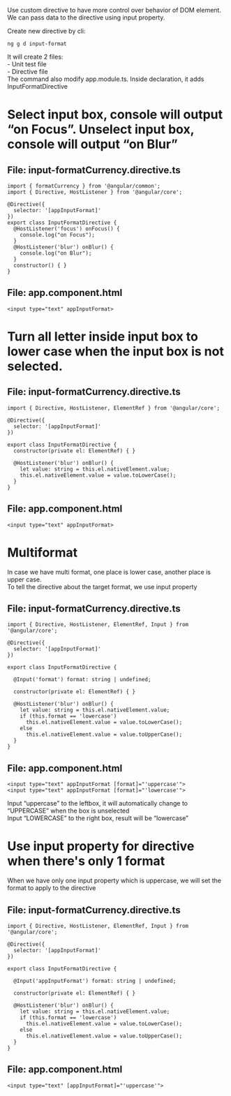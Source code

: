 Use custom directive to have more control over behavior of DOM element. We can pass data to the directive using input property. <br>
 
Create new directive by cli: 
```
ng g d input-format
```
It will create 2 files: <br>
	- Unit test file <br>
	- Directive file <br>
The command also modify app.module.ts. Inside declaration, it adds InputFormatDirective

# Select input box, console will output “on Focus”. Unselect input box, console will output “on Blur”

## File: input-formatCurrency.directive.ts 
```
import { formatCurrency } from '@angular/common';
import { Directive, HostListener } from '@angular/core';

@Directive({
  selector: '[appInputFormat]'
})
export class InputFormatDirective {
  @HostListener('focus') onFocus() {
    console.log("on Focus");
  }
  @HostListener('blur') onBlur() {
    console.log("on Blur");
  }
  constructor() { }
}
```
## File: app.component.html
```
<input type="text" appInputFormat>
```

# Turn all letter inside input box to lower case when the input box is not selected.
## File: input-formatCurrency.directive.ts 
```
import { Directive, HostListener, ElementRef } from '@angular/core';

@Directive({
  selector: '[appInputFormat]'
})

export class InputFormatDirective {
  constructor(private el: ElementRef) { }

  @HostListener('blur') onBlur() {
    let value: string = this.el.nativeElement.value;
    this.el.nativeElement.value = value.toLowerCase();
  }
}
```
## File: app.component.html 
```
<input type="text" appInputFormat>
```

# Multiformat
In case we have multi format, one place is lower case, another place is upper case. <br>
To tell the directive about the target format, we use input property

## File: input-formatCurrency.directive.ts 
```
import { Directive, HostListener, ElementRef, Input } from '@angular/core';

@Directive({
  selector: '[appInputFormat]'
})

export class InputFormatDirective {
  
  @Input('format') format: string | undefined;

  constructor(private el: ElementRef) { }

  @HostListener('blur') onBlur() {
    let value: string = this.el.nativeElement.value;
    if (this.format == 'lowercase')
      this.el.nativeElement.value = value.toLowerCase();
    else
      this.el.nativeElement.value = value.toUpperCase();
  }
}
```
## File: app.component.html 
```
<input type="text" appInputFormat [format]="'uppercase'">
<input type="text" appInputFormat [format]="'lowercase'">
```
Input “uppercase” to the leftbox, it will automatically change to “UPPERCASE” when the box is unselected <br>
Input “LOWERCASE” to the right box, result will be “lowercase”

# Use input property for directive when there's only 1 format
When we have only one input property which is uppercase, we will set the format to apply to the directive
## File: input-formatCurrency.directive.ts 
```
import { Directive, HostListener, ElementRef, Input } from '@angular/core';

@Directive({
  selector: '[appInputFormat]'
})

export class InputFormatDirective {
  
  @Input('appInputFormat') format: string | undefined;

  constructor(private el: ElementRef) { }

  @HostListener('blur') onBlur() {
    let value: string = this.el.nativeElement.value;
    if (this.format == 'lowercase')
      this.el.nativeElement.value = value.toLowerCase();
    else
      this.el.nativeElement.value = value.toUpperCase();
  }
}
```
## File: app.component.html 
```
<input type="text" [appInputFormat]="'uppercase'">
```

